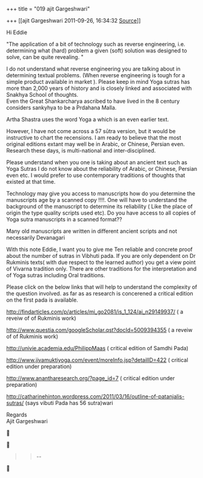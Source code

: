 +++
title = "019 ajit Gargeshwari"

+++
[[ajit Gargeshwari	2011-09-26, 16:34:32 [Source](https://groups.google.com/g/samskrita/c/QIlRjvk4plU)]]



Hi Eddie  
  
  

"The application of a bit of technology such as reverse engineering, i.e. determining what (hard) problem a given (soft) solution was designed to solve, can be quite revealing. "  
  

I do not understand what reverse engineering you are talking about in determining textual problems. (When reverse engineering is tough for a simple product available in market ). Please keep in mind Yoga sutras has more than 2,000 years of history and is closely linked and associated with Snakhya School of thoughts.  
Even the Great Shankarcharya ascribed to have lived in the 8 century considers sankyhya to be a Prdahana Malla.  
  
Artha Shastra uses the word Yoga a which is an even earlier text.

  
  
However, I have not come across a 57 sūtra version, but it would be instructive to chart the recensions. I am ready to believe that the most original editions extant may well be in Arabic, or Chinese, Persian even. Research these days, is multi-national and inter-disciplined.  
  

Please understand when you one is taking about an ancient text such as Yoga Sutras I do not know about the reliability of Arabic, or Chinese, Persian even etc. I would prefer to use contemporary traditions of thoughts that existed at that time.  
  
Technology may give you access to manuscripts how do you determine the manuscripts age by a scanned copy !!!!. One will have to understand the background of the manuscript to determine its reliability ( Like the place of origin the type quality scripts used etc). Do you have access to all copies of Yoga sutra manuscripts in a scanned format??  
  
Many old manuscripts are written in different ancient scripts and not necessarily Devanagari  
  
With this note Eddie, I want you to give me Ten reliable and concrete proof about the number of sutras in Vibhuti pada. If you are only dependent on Dr Rukminis texts( with due respect to the learned author) you get a view point of Vivarna tradition only. There are other traditions for the interpretation and of Yoga sutras including Oral traditions.  
  
  
  
Please click on the below links that will help to understand the complexity of the question involved. as far as as research is concerened a critical edition on the first pada is available.  
  
  
<http://findarticles.com/p/articles/mi_go2081/is_1_124/ai_n29149937/> ( a reveiw of of Rukminis work)  
  
<http://www.questia.com/googleScholar.qst?docId=5009394355> ( a reveiw of of Rukminis work)  
  
<http://univie.academia.edu/PhilippMaas> ( critical edition of Samdhi Pada)  
  
<http://www.jivamuktiyoga.com/event/moreInfo.jsp?detailID=422> ( critical edition under preparation)  
  
<http://www.anantharesearch.org/?page_id=7> ( critical edition under preparation)  
  
<http://catharinehinton.wordpress.com/2011/03/16/outline-of-patanjalis-sutras/> (says vibuti Pada has 56 sutra)wari  
  
Regards  
Ajit Gargeshwari  
  
  
  
  





> 
> > 
> > 
> > 
> > --  
> > 
> > 



